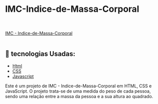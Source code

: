 # IMC-Indice-de-Massa-Corporal
<br>
<br>
<a href="https://pabloveloso28.github.io/IMC-Indice-de-Massa-Corporal/" target="_blank">IMC - Indice-de-Massa-Corporal</a> 
<br>
<br>

## 🚀 tecnologias Usadas:
- [Html](https://developer.mozilla.org/pt-BR/docs/Web/HTML/Element/html/)  
- [CSS](https://developer.mozilla.org/pt-BR/docs/Web/CSS) 
- [Javascript](https://developer.mozilla.org/pt-BR/docs/Web/JavaScript)


<p>Este é um projeto de IMC - Indice-de-Massa-Corporal
  em HTML, CSS e JavaScript. O projeto trata-se de uma medida do peso de cada pessoa, sendo uma relação entre a massa da pessoa e a sua altura ao quadrado.</p>

<br>
